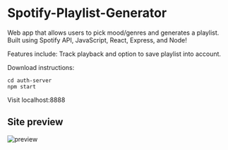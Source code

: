 # Spotify-Playlist-Generator

Web app that allows users to pick mood/genres and generates a playlist. Built using Spotify API, JavaScript, React, Express, and Node! 

Features include: Track playback and option to save playlist into account.

Download instructions:

```
cd auth-server
npm start
```
Visit localhost:8888

## Site preview

![preview](https://user-images.githubusercontent.com/32408688/58453729-1035eb00-80d1-11e9-8d29-0c9f1415f97b.png)
